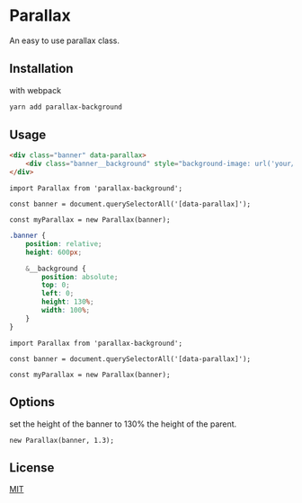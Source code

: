 # Parallax

An easy to use parallax class.

## Installation

with webpack

```bash
yarn add parallax-background
```

## Usage

```html
<div class="banner" data-parallax>
	<div class="banner__background" style="background-image: url('your/image/directory');" data-parallax-watch></div>
</div>
```

```es6
import Parallax from 'parallax-background';

const banner = document.querySelectorAll('[data-parallax]');

const myParallax = new Parallax(banner);

```

```scss
.banner {
	position: relative;
	height: 600px;

	&__background {
		position: absolute;
		top: 0;
		left: 0;
		height: 130%;
		width: 100%;
	}
}
```

```es6
import Parallax from 'parallax-background';

const banner = document.querySelectorAll('[data-parallax]');

const myParallax = new Parallax(banner);

```

## Options

set the height of the banner to 130% the height of the parent.

```es6
new Parallax(banner, 1.3);
```

## License
[MIT](https://choosealicense.com/licenses/mit/)

